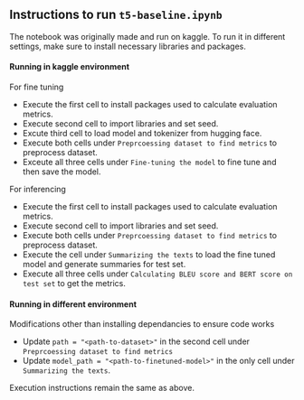 ## Instructions to run `t5-baseline.ipynb`
The notebook was originally made and run on kaggle. To run it in different settings, make sure to install necessary libraries and packages.

#### Running in kaggle environment
For fine tuning
- Execute the first cell to install packages used to calculate evaluation metrics.
- Execute second cell to import libraries and set seed.
- Excute third cell to load model and tokenizer from hugging face.
- Execute both cells under `Preprcoessing dataset to find metrics` to preprocess dataset.
- Exceute all three cells under `Fine-tuning the model` to fine tune and then save the model.

For inferencing
- Execute the first cell to install packages used to calculate evaluation metrics.
- Execute second cell to import libraries and set seed.
- Execute both cells under `Preprcoessing dataset to find metrics` to preprocess dataset.
- Execute the cell under `Summarizing the texts` to load the fine tuned model and generate summaries for test set.
- Execute all three cells under `Calculating BLEU score and BERT score on test set` to get the metrics.


#### Running in different environment
Modifications other than installing dependancies to ensure code works
- Update `path = "<path-to-dataset>"` in the second cell under `Preprcoessing dataset to find metrics`
- Update `model_path = "<path-to-finetuned-model>"` in the only cell under `Summarizing the texts`.

Execution instructions remain the same as above.